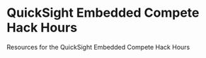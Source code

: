 # QuickSight Embedded Compete Hack Hours 
Resources for the QuickSight Embedded Compete Hack Hours 
